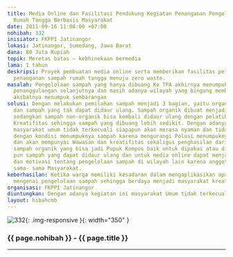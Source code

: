 ```yaml
---
title: Media Online dan Fasilitasi Pendukung Kegiatan Penanganan Pengelolaan Sampah
  Rumah Tangga Berbasis Masyarakat
date: 2011-09-16 11:08:00 +07:00
nohibah: 332
inisiator: FKPPI Jatinangor
lokasi: Jatinangor, Sumedang, Jawa Barat
dana: 80 Juta Rupiah
topik: Meretas batas – kebhinekaan bermedia
lama: 1 tahun
deskripsi: Proyek pembuatan media online serta memberikan fasilitas pelatihan mengenai
  penanganan sampah rumah tangga menuju zero waste.
masalah: Pengelolaan sampah yang hanya dibuang Ke TPA akhirnya menumpuk di TPA tanpa
  penanggulangan selanjutnya dan masih adanya wilayah yang bingung membuang Sampah
  akibatnya menumpuk sembarangan
solusi: Dengan melakukan pemilahan sampah menjadi 3 bagian, yaitu organik, non-organik,
  dan sampah yang tak dapat didaur ulang. Sampah organik dibuat menjadi pupuk kompos,
  sedangkan sampah non-organik bisa kembali didaur ulang dengan pelatihan-pelatihan
  Kreatifitas sehingga sampah yang dibuang lebih sedikit. Dengan adanya kegiatan ini
  masyarakat umum tidak terkecuali siapapun akan merasa nyaman dan tidak kebingungan
  dengan kondisi menumpuknya sampah karena mengurangi Polusi menumpuknya sampah sembarangan,
  dan akan mempunyai Wawasan dan kreatifitas sekaligus penghasilan dari baik dari
  sampah organik yang bisa jadi Pupuk Kompos baik untuk dipakai atau dijual begitu
  pun sampah yang dapat didaur ulang dan untuk media online dapat menjadi sumber inspirasi
  dan motivasi tentang pengelolaan sampah di wilayah lain karena anggota FKPPI juga
  sama- sama Masyarakat.
keberhasilan: Ketika warga memiliki kesadaran dalam mengaplikasikan apa yang diarahkan
  mengenai pengelolaan sampah sehingga berdaya menjadi masyarakat kreatif dan inovatif
organisasi: FKPPI Jatinangor
diuntungkan: Dengan adanya kegiatan ini masyarakat Umum tidak terkecuali siapapun akan merasa nyaman dan tidak kebingungan dengan kondisi menumpuknya sampah karena mengurangi Polusi menumpuknya sampah sembarangan, dan akan mempunyai Wawasan dan kreatifitas sekaligus penghasilan dari baik dari sampah organik yang bisa jadi Pupuk Kompos baik untuk dipakai atau dijual begitu pun sampah yang dapat didaur ulang dan untuk media online dapat menjadi sumber inspirasi dan motivasi tentang pengelolaan sampah di wilayah lain karena anggota FKPPI juga sama- sama Masyarakat.
layout: hibahcmb
---
```


![332](/static/img/hibahcmb/332.png){: .img-responsive }{: width="350" }

### {{ page.nohibah }} - {{ page.title }}

---
